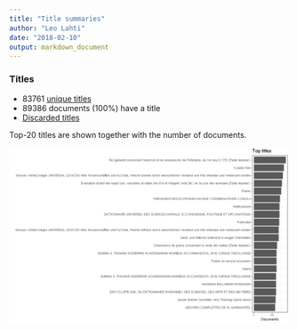 ```yaml
---
title: "Title summaries"
author: "Leo Lahti"
date: "2018-02-10"
output: markdown_document
---
```



### Titles

 * 83761 [unique titles](output.tables/title_accepted.csv)
 * 89386 documents (100%) have a title
 * [Discarded titles](output.tables/title_discarded.csv)

Top-20 titles are shown together with the number of documents.

![plot of chunk summarytitle](figure/summarytitle-1.png)

